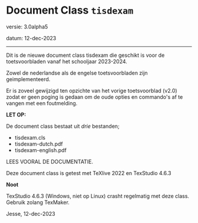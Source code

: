 

# Document Class `tisdexam`

versie: 3.0alpha5

datum:  12-dec-2023


-----------------------
Dit is de nieuwe document class tisdexam die geschikt is voor de
toetsvoorbladen vanaf het schooljaar 2023-2024.

Zowel de nederlandse als de engelse toetsvoorbladen zijn geimplementeerd.

Er is zoveel gewijzigd ten opzichte van het vorige toetsvoorblad (v2.0) zodat
er geen poging is gedaan om de oude opties en commando's af te vangen met
een foutmelding.

**LET OP:**

De document class bestaat uit *drie* bestanden;

* tisdexam.cls
* tisdexam-dutch.pdf
* tisdexam-english.pdf

LEES VOORAL DE DOCUMENTATIE.


Deze document class is getest met TeXlive 2022 en TexStudio 4.6.3

**Noot**

TexStudio 4.6.3 (Windows, niet op Linux) crasht regelmatig met deze class. Gebruik zolang TexMaker.

Jesse, 12-dec-2023
